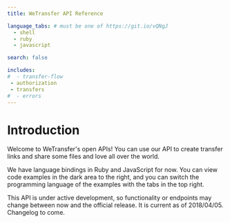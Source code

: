 ```yaml
---
title: WeTransfer API Reference

language_tabs: # must be one of https://git.io/vQNgJ
  - shell
  - ruby
  - javascript

search: false

includes:
#  - transfer-flow
 - authorization
 - transfers
#  - errors
---
```


# Introduction

Welcome to WeTransfer's open APIs! You can use our API to create transfer links and share some files and love all over the world.

We have language bindings in Ruby and JavaScript for now. You can view code examples in the dark area to the right, and you can switch the programming language of the examples with the tabs in the top right.

<aside class="warning">
  This API is under active development, so functionality or endpoints may change between now and the official release. It is current as of 2018/04/05. Changelog to come.
</aside>
